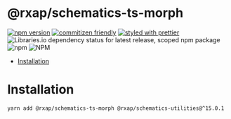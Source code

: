 @rxap/schematics-ts-morph
======

[![npm version](https://img.shields.io/npm/v/@rxap/schematics-ts-morph?style=flat-square)](https://www.npmjs.com/package/@rxap/schematics-ts-morph)
[![commitizen friendly](https://img.shields.io/badge/commitizen-friendly-brightgreen.svg?style=flat-square)](https://commitizen.github.io/cz-cli/)
[![styled with prettier](https://img.shields.io/badge/styled_with-prettier-ff69b4.svg?style=flat-square)](https://github.com/prettier/prettier)
![Libraries.io dependency status for latest release, scoped npm package](https://img.shields.io/librariesio/release/npm/@rxap/schematics-ts-morph)
![npm](https://img.shields.io/npm/dm/@rxap/schematics-ts-morph)
![NPM](https://img.shields.io/npm/l/@rxap/schematics-ts-morph)

> 

- [Installation](#installation)

# Installation

```
yarn add @rxap/schematics-ts-morph @rxap/schematics-utilities@^15.0.1
```

